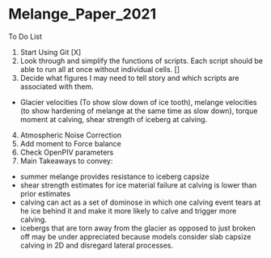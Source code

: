 # Melange_Paper_2021
To Do List
  1. Start Using Git [X]
  2. Look through and simplify the functions of scripts. Each script should be able to run all at once without individual cells. []
  3. Decide what figures I may need to tell story and which scripts are associated with them.
  - Glacier velocities (To show slow down of ice tooth), melange velocities (to show hardening of melange at the same time as slow down), torque moment at calving, shear strength of iceberg at calving.
  4. Atmospheric Noise Correction
  5. Add moment to Force balance
  6. Check OpenPIV parameters
  7. Main Takeaways to convey: 
   - summer melange provides resistance to iceberg capsize
   - shear strength estimates for ice material failure at calving is lower than prior estimates
   - calving can act as a set of dominose in which one calving event tears at he ice behind it and make it more likely to calve and trigger more calving.
   - icebergs that are torn away from the glacier as opposed to just broken off may be under appreciated because models consider slab capsize calving in 2D and disregard lateral processes.
